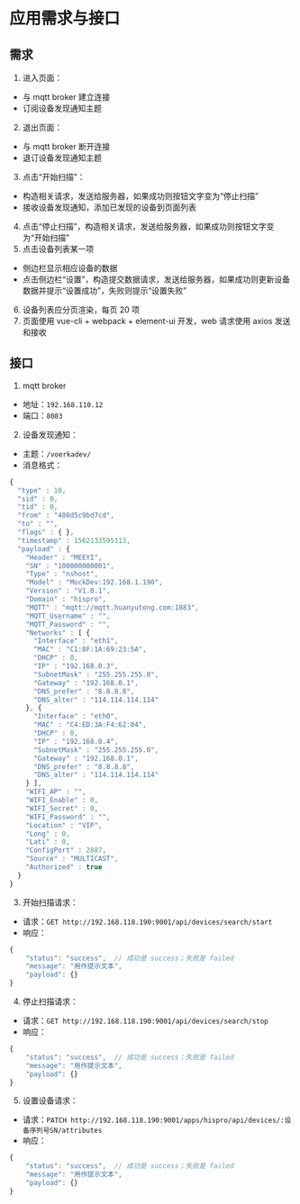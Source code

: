# 应用需求与接口

## 需求

1. 进入页面：
  - 与 mqtt broker 建立连接
  - 订阅设备发现通知主题
2. 退出页面：
  - 与 mqtt broker 断开连接
  - 退订设备发现通知主题
3. 点击“开始扫描”：
  - 构造相关请求，发送给服务器，如果成功则按钮文字变为“停止扫描”
  - 接收设备发现通知，添加已发现的设备到页面列表
4. 点击“停止扫描”，构造相关请求，发送给服务器，如果成功则按钮文字变为“开始扫描”
5. 点击设备列表某一项
  - 侧边栏显示相应设备的数据
  - 点击侧边栏“设置”，构造提交数据请求，发送给服务器，如果成功则更新设备数据并提示“设置成功”，失败则提示“设置失败”
6. 设备列表应分页渲染，每页 20 项
7. 页面使用 vue-cli + webpack + element-ui 开发，web 请求使用 axios 发送和接收

## 接口

1. mqtt broker
  - 地址：`192.168.110.12`
  - 端口：`8083`
2. 设备发现通知：
  - 主题：`/voerkadev/`
  - 消息格式：
```js
{
  "type" : 10,
  "sid" : 0,
  "tid" : 0,
  "from" : "408d5c9bd7cd",
  "to" : "",
  "flags" : { },
  "timestamp" : 1562133595113,
  "payload" : {
    "Header" : "MEEYI",
    "SN" : "100000000001",
    "Type" : "nshost",
    "Model" : "MockDev:192.168.1.190",
    "Version" : "V1.0.1",
    "Domain" : "hispro",
    "MQTT" : "mqtt://mqtt.huanyutong.com:1883",
    "MQTT_Username" : "",
    "MQTT_Password" : "",
    "Networks" : [ {
      "Interface" : "eth1",
      "MAC" : "C1:8F:1A:69:23:5A",
      "DHCP" : 0,
      "IP" : "192.168.0.3",
      "SubnetMask" : "255.255.255.0",
      "Gateway" : "192.168.0.1",
      "DNS_prefer" : "8.8.8.8",
      "DNS_alter" : "114.114.114.114"
    }, {
      "Interface" : "eth0",
      "MAC" : "C4:ED:3A:F4:62:04",
      "DHCP" : 0,
      "IP" : "192.168.0.4",
      "SubnetMask" : "255.255.255.0",
      "Gateway" : "192.168.0.1",
      "DNS_prefer" : "8.8.8.8",
      "DNS_alter" : "114.114.114.114"
    } ],
    "WIFI_AP" : "",
    "WIFI_Enable" : 0,
    "WIFI_Secret" : 0,
    "WIFI_Password" : "",
    "Location" : "VIP",
    "Long" : 0,
    "Lati" : 0,
    "ConfigPort" : 2887,
    "Source" : "MULTICAST",
    "Authorized" : true
  }
}
```
3. 开始扫描请求：
  - 请求：`GET http://192.168.118.190:9001/api/devices/search/start`
  - 响应：
```js
{
    "status": "success",  // 成功是 success；失败是 failed
    "message": "用作提示文本",
    "payload": {}
}
```
4. 停止扫描请求：
  - 请求：`GET http://192.168.118.190:9001/api/devices/search/stop`
  - 响应：
```js
{
    "status": "success",  // 成功是 success；失败是 failed
    "message": "用作提示文本",
    "payload": {}
}
```
5. 设置设备请求：
  - 请求：`PATCH http://192.168.118.190:9001/apps/hispro/api/devices/:设备序列号SN/attributes`
  - 响应：
```js
{
    "status": "success",  // 成功是 success；失败是 failed
    "message": "用作提示文本",
    "payload": {}
}
```
